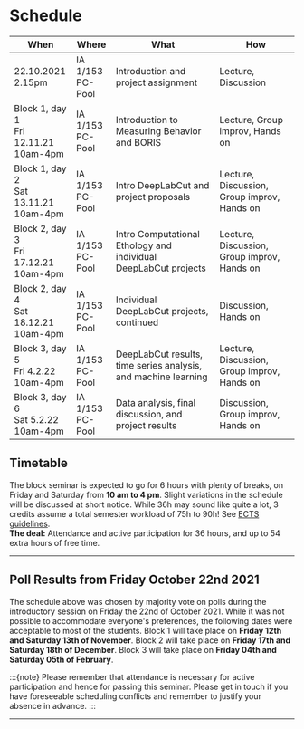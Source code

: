 # Schedule

| **When**  | **Where** | **What**  | **How**   |
| --------  | --------- | --------  | -------   |
|22.10.2021 </br> 2.15pm | IA 1/153 </br> PC-Pool  | Introduction and project assignment | Lecture, Discussion   |
|Block 1, day 1 </br> Fri 12.11.21 </br> 10am-4pm| IA 1/153 </br> PC-Pool  | Introduction to Measuring Behavior and BORIS | Lecture, Group improv, Hands on   |
|Block 1, day 2 </br> Sat 13.11.21 </br> 10am-4pm| IA 1/153 </br> PC-Pool  | Intro DeepLabCut and project proposals | Lecture, Discussion, Group improv, Hands on  |
|Block 2, day 3 </br> Fri 17.12.21 </br> 10am-4pm| IA 1/153 </br> PC-Pool  | Intro Computational Ethology and individual DeepLabCut projects | Lecture, Discussion, Group improv, Hands on|
|Block 2, day 4 </br> Sat 18.12.21 </br> 10am-4pm| IA 1/153 </br> PC-Pool  | Individual DeepLabCut projects, continued | Discussion, Hands on |
|Block 3, day 5 </br> Fri 4.2.22 </br> 10am-4pm| IA 1/153 </br> PC-Pool  | DeepLabCut results, time series analysis, and machine learning | Lecture, Discussion, Group improv, Hands on  |
|Block 3, day 6 </br> Sat 5.2.22 </br> 10am-4pm| IA 1/153 </br> PC-Pool  | Data analysis, final discussion, and project results | Discussion, Group improv, Hands on |

## Timetable

The block seminar is expected to go for 6 hours with plenty of breaks, on Friday and Saturday from **10 am to 4 pm**. Slight variations in the schedule will be discussed at short notice. While 36h may sound like quite a lot, 3 credits assume a total semester workload of 75h to 90h! See [ECTS guidelines](https://op.europa.eu/de/publication-detail/-/publication/da7467e6-8450-11e5-b8b7-01aa75ed71a1).  
**The deal:** Attendance and active participation for 36 hours, and up to 54 extra hours of free time.
___

## Poll Results from Friday October 22nd 2021
The schedule above was chosen by majority vote on polls during the introductory session on Friday the 22nd of October 2021. While it was not possible to accommodate everyone's preferences, the following dates were acceptable to most of the students. 
Block 1 will take place on **Friday 12th and Saturday 13th of November**. Block 2 will take place on **Friday 17th and Saturday 18th of December**. Block 3 will take place on **Friday 04th and Saturday 05th of February**.

:::{note}
Please remember that attendance is necessary for active participation and hence for passing this seminar. Please get in touch if you have foreseeable scheduling conflicts and remember to justify your absence in advance.
:::
___



